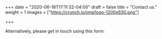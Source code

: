 +++
date = "2020-06-18T17:11:32-04:00"
draft = false
title = "Contact us."
weight = 1
images = ["https://crunch.io/img/logo-1200x630.png"]

+++

Alternatively, please get in touch using this form:
